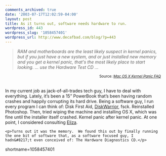 ```yaml
---
comments_archived: true
date: '2003-07-17T12:02:59-04:00'
layout: post
title: As it turns out, software needs hardware to run.
wordpress_id: 443
wordpress_slug: '1058457401'
wordpress_url: http://www.decafbad.com/blog/?p=443
---
```

<blockquote cite="http://www.macmaps.com/kernelpanic.html"><i>RAM and motherboards are the least likely suspect in kernel panics, but if you just have a new system, and or just installed new memory and you get a kernel panic, that's the most likely place to start looking.  ... use the Hardware Test CD ...</i></blockquote><div class="credit" align="right"><small>Source: <cite><a href="http://www.macmaps.com/kernelpanic.html">Mac OS X Kernel Panic FAQ</a></cite></small></div><br />	<p>In my current job as jack-of-all-trades tech guy, I have to deal with everything.  Lately, it&#8217;s been a 15&#8221; PowerBook that&#8217;s been having random crashes and happily corrupting its hard drive.  Being a software guy, I run every program I can think of:  Disk First Aid, <a href="http://www.alsoft.com/DiskWarrior/index.html">DiskWarrior</a>, fsck.  Reinstalled Photoshop.  Then, tried wiping the machine and installing <span class="caps">OS X</span>, which was fine until the installer itself crashed. Kernel panic after kernel panic.  At one point, I considered consulting <a href="http://www-ai.ijs.si/eliza/eliza.html">Eliza</a>. </p>

	<p>Turns out it was the memory.  We found this out by finally running the one bit of software that, as a software focused guy, I hadn&#8217;t even conceived of: The Hardware Diagnostics CD.</p>
<!--more-->
shortname=1058457401

